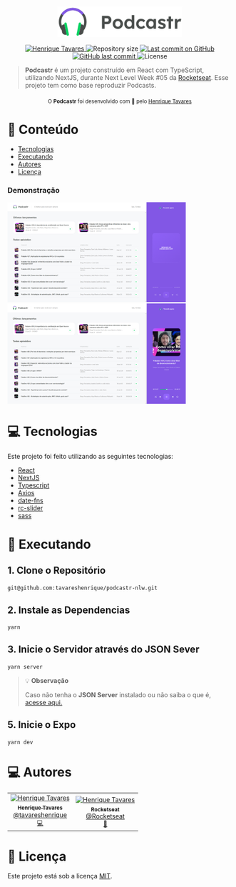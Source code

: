 <p align="center">
   <img src="https://raw.githubusercontent.com/tavareshenrique/podcastr-nlw/fb56500c8c6d22dd40644bfb849f4c2d5dd54399/public/logo.svg" alt="MoveIt" width="280"/>
</p>

<p align="center">
   <a href="https://www.linkedin.com/in/tavareshenrique/">
      <img alt="Henrique Tavares" src="https://img.shields.io/badge/-Henrique Tavares-00C063?style=flat&logo=Linkedin&logoColor=white" />
   </a>
 <img alt="Repository size" src="https://img.shields.io/github/repo-size/tavareshenrique/podcastr-nlw?color=00C063">

  <a aria-label="Last Commit" href="https://github.com/tavareshenrique/podcastr-nlw/commits/master">
    <img alt="Last commit on GitHub" src="https://img.shields.io/github/last-commit/tavareshenrique/podcastr-nlw?color=00C063">
  </a>
  <a href="https://github.com/tavareshenrique/podcastr-nlw/commits/master">
    <img alt="GitHub last commit" src="https://img.shields.io/github/last-commit/tavareshenrique/podcastr-nlw?color=00C063">
  </a>
  <img alt="License" src="https://img.shields.io/badge/license-MIT-00C063">
</p>

> <b>Podcastr</b> é um projeto construído em React com TypeScript, utilizando NextJS, durante Next Level Week #05 da [Rocketseat](https://github.com/Rocketseat). Esse projeto tem como base reproduzir Podcasts.

<div align="center">
  <sub>O <strong>Podcastr</strong> foi desenvolvido com 💜 pelo
    <a href="https://github.com/tavareshenrique">Henrique Tavares</a>
  </sub>
</div>

# :pushpin: Conteúdo

- [Tecnologias](#computer-tecnologias)
- [Executando](#construction_worker-executando)
- [Autores](#computer-autores)
- [Licença](#closed_book-licença)

### Demonstração

<div>
  <img src="https://raw.githubusercontent.com/tavareshenrique/podcastr-nlw/main/src/assets/previews/preview1.png" width="400" />
  <img src="https://raw.githubusercontent.com/tavareshenrique/podcastr-nlw/main/src/assets/previews/preview2.png" width="400" />
</div>

# :computer: Tecnologias

Este projeto foi feito utilizando as seguintes tecnologias:

- [React](https://pt-br.reactjs.org/)
- [NextJS](https://nextjs.org/)
- [Typescript](https://www.typescriptlang.org/)
- [Axios](https://github.com/axios/axios)
- [date-fns](https://date-fns.org/)
- [rc-slider](https://github.com/schrodinger/rc-slider)
- [sass](https://sass-lang.com/)

# :construction_worker: Executando

## 1. Clone o Repositório

```bash
git@github.com:tavareshenrique/podcastr-nlw.git
```

## 2. Instale as Dependencias

```bash
yarn
```

## 3. Inicie o Servidor através do JSON Sever

```bash
yarn server
```

> 💡 **Observação**
>
> Caso não tenha o **JSON Server** instalado ou não saiba o que é, [acesse aqui.](https://github.com/typicode/json-server#getting-started)

## 5. Inicie o Expo

```bash
yarn dev
```

# :computer: Autores

<table>
  <tr>
    <td align="center">
      <a href="http://github.com/tavareshenrique/">
        <img src="https://avatars1.githubusercontent.com/u/27022914?v=4" width="100px;" alt="Henrique Tavares"/>
        <br />
        <sub>
          <b>Henrique Tavares</b>
        </sub>
       </a>
       <br />
       <a href="https://www.linkedin.com/in/tavareshenrique/" title="Linkedin">@tavareshenrique</a>
       <br />
       <a href="https://github.com/tavareshenrique/fastfeet-api/commits?author=tavareshenrique" title="Code">💻</a>
    </td>
    <td align="center">
      <a href="http://github.com/tavareshenrique/">
        <img src="https://avatars0.githubusercontent.com/u/28929274?s=200&v=4" width="100px;" alt="Henrique Tavares"/>
        <br />
        <sub>
          <b>Rocketseat</b>
        </sub>
       </a>
       <br />
       <a href="https://github.com/Rocketseat" title="Linkedin">@Rocketseat</a>
       <br />
       <a href="https://github.com/tavareshenrique/fastfeet-api/commits?author=tavareshenrique" title="Creators">🚀</a>
    </td>
  </tr>
</table>

# :closed_book: Licença

Este projeto está sob a licença [MIT](./LICENSE).
